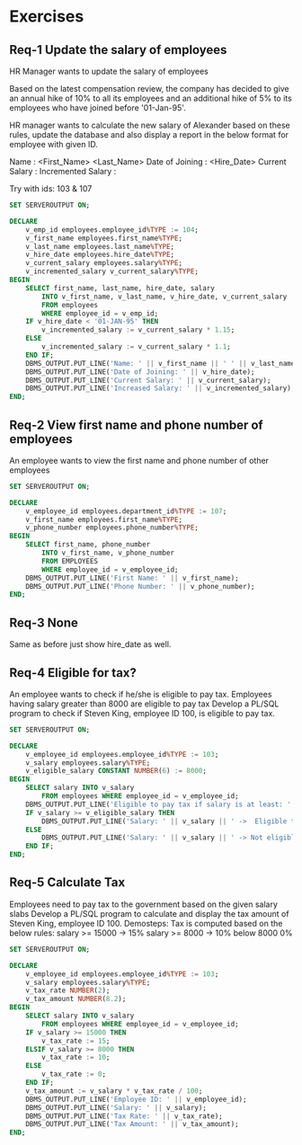 # Exercises

## Req-1 Update the salary of employees

HR Manager wants to update the salary of employees

Based on the latest compensation review, the company has decided to give an annual hike of 10% to all its employees and an additional hike of 5% to its employees who have joined before '01-Jan-95'. 

HR manager wants to calculate the new salary of Alexander based on these rules, update the database and also display a report in the below format for employee with given ID.

Name : <First_Name> <Last_Name>
Date of Joining : <Hire_Date>
Current Salary : <Salary>
Incremented Salary : <Calculated Salary>

Try with ids: 103 & 107


```sql
SET SERVEROUTPUT ON;

DECLARE
    v_emp_id employees.employee_id%TYPE := 104;
    v_first_name employees.first_name%TYPE;
    v_last_name employees.last_name%TYPE;
    v_hire_date employees.hire_date%TYPE;
    v_current_salary employees.salary%TYPE;
    v_incremented_salary v_current_salary%TYPE;
BEGIN
    SELECT first_name, last_name, hire_date, salary
        INTO v_first_name, v_last_name, v_hire_date, v_current_salary 
        FROM employees
        WHERE employee_id = v_emp_id;
    IF v_hire_date < '01-JAN-95' THEN
        v_incremented_salary := v_current_salary * 1.15;
    ELSE
        v_incremented_salary := v_current_salary * 1.1;
    END IF;
    DBMS_OUTPUT.PUT_LINE('Name: ' || v_first_name || ' ' || v_last_name);
    DBMS_OUTPUT.PUT_LINE('Date of Joining: ' || v_hire_date);
    DBMS_OUTPUT.PUT_LINE('Current Salary: ' || v_current_salary);
    DBMS_OUTPUT.PUT_LINE('Increased Salary: ' || v_incremented_salary);
END;
```


## Req-2 View first name and phone number of employees

An employee wants to view the first name and phone number of other employees

```sql
SET SERVEROUTPUT ON;

DECLARE
    v_employee_id employees.department_id%TYPE := 107;
    v_first_name employees.first_name%TYPE;
    v_phone_number employees.phone_number%TYPE;
BEGIN
    SELECT first_name, phone_number
        INTO v_first_name, v_phone_number
        FROM EMPLOYEES
        WHERE employee_id = v_employee_id;
    DBMS_OUTPUT.PUT_LINE('First Name: ' || v_first_name);
    DBMS_OUTPUT.PUT_LINE('Phone Number: ' || v_phone_number);
END;
```

## Req-3 None
Same as before just show hire_date as well.

## Req-4 Eligible for tax?
An employee wants to check if he/she is eligible to pay tax. Employees having salary greater than 8000 are eligible to pay tax
Develop a PL/SQL program to check if Steven King, employee ID 100, is eligible to pay tax.

```sql
SET SERVEROUTPUT ON;

DECLARE
    v_employee_id employees.employee_id%TYPE := 103;
    v_salary employees.salary%TYPE;
    v_eligible_salary CONSTANT NUMBER(6) := 8000;
BEGIN
    SELECT salary INTO v_salary
        FROM employees WHERE employee_id = v_employee_id;
    DBMS_OUTPUT.PUT_LINE('Eligible to pay tax if salary is at least: ' || v_eligible_salary);
    IF v_salary >= v_eligible_salary THEN
        DBMS_OUTPUT.PUT_LINE('Salary: ' || v_salary || ' ->  Eligible to pay tax.');
    ELSE
        DBMS_OUTPUT.PUT_LINE('Salary: ' || v_salary || ' -> Not eligible to pay tax.');
    END IF;
END;
```

## Req-5 Calculate Tax

Employees need to pay tax to the government based on the given salary slabs
Develop a PL/SQL program to calculate and display the tax amount of Steven King, employee ID 100.
Demosteps:
Tax is computed based on the below rules:
salary >= 15000 -> 15%
salary >= 8000 -> 10%
below 8000 0%

```sql
SET SERVEROUTPUT ON;

DECLARE
    v_employee_id employees.employee_id%TYPE := 103;
    v_salary employees.salary%TYPE;
    v_tax_rate NUMBER(2);
    v_tax_amount NUMBER(8.2);
BEGIN
    SELECT salary INTO v_salary
        FROM employees WHERE employee_id = v_employee_id;
    IF v_salary >= 15000 THEN
        v_tax_rate := 15;
    ELSIF v_salary >= 8000 THEN
        v_tax_rate := 10;
    ELSE
        v_tax_rate := 0;
    END IF;
    v_tax_amount := v_salary * v_tax_rate / 100;
    DBMS_OUTPUT.PUT_LINE('Employee ID: ' || v_employee_id);
    DBMS_OUTPUT.PUT_LINE('Salary: ' || v_salary);
    DBMS_OUTPUT.PUT_LINE('Tax Rate: ' || v_tax_rate);
    DBMS_OUTPUT.PUT_LINE('Tax Amount: ' || v_tax_amount);
END;
```


